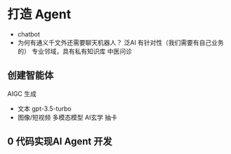 # 打造 Agent

- chatbot
- 为何有通义千文外还需要聊天机器人？
  泛AI
  有针对性（我们需要有自己业务的）
  专业邻域，具有私有知识库
  中医问诊
  
## 创建智能体
  AIGC 生成
  - 文本 gpt-3.5-turbo
  - 图像/短视频 多模态模型
  AI玄学 抽卡
  
## 0 代码实现AI Agent 开发


   